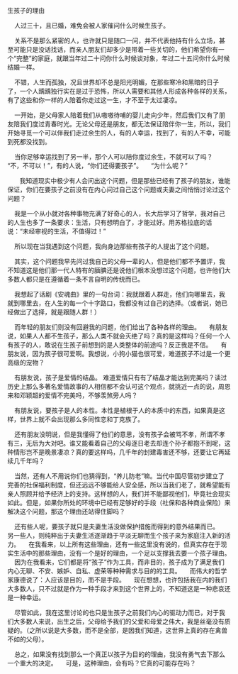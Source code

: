 生孩子的理由

    人过三十，且已婚，难免会被人家催问什么时候生孩子。

    关系不是那么紧密的人，也许就只是随口一问，并不代表他持有什么立场，甚至可能只是没话找话，而亲人朋友们却多少是带着一些关切的，他们希望你有一个“完整”的家庭，就跟当年过二十问你什么时候谈对象，年过二十五问你什么时候结婚一样。

    不错，人生而孤独，况且世界却不总是阳光明媚，在那些寒冷和黑暗的日子了，一个人踽踽独行实在是过于恐怖，所以人需要和其他人形成各种各样的关系，有了这些和你一样的人陪着你走过这一生，才不至于太过凄凉。

    一开始，是父母家人陪着我们从嗷嗷待哺的婴儿走向少年，然后我们又有了朋友陪我们度过青春时光。无论父母还是朋友，都无法保证陪伴你一生，所以，我们开始寻觅一个可以伴我们走过余生的人，有的人幸运，找到了，有的人不幸，可能到死都没找到。

    当你足够幸运找到了另一半，那个人可以陪你度过余生，不就可以了吗？
    “不，不可以！”，有的人说，“你们还得要孩子”。
    “为什么呢？”

       我知道现实中极少有人会问出这个问题，但是那些已经有了孩子的朋友，谁能保证，你们在要孩子之前没有在内心问过自己这个问题或夫妻之间悄悄讨论过这个问题？

    我是一个从小就对各种事物充满了好奇心的人，长大后学习了哲学，我对自己的人生也多了一条要求：生活，只有想明白了，才能过好。用苏格拉底的话说：“未经审视的生活，不值得过！”

    所以现在当我遇到这个问题，我向身边那些有孩子的人提出了这个问题。

    其实，这个问题我早先问过我自己的父母一辈的人，但是他们都不予置评，我不知道这是他们那一代人特有的腼腆还是说他们根本没想过这个问题，也许他们大多数人都只是在遵循着一条不言自明的传统而已。

    我想起了话剧《安魂曲》里的一句台词：我就跟着人群走，他们向哪里去，我就到哪里去，在人生的每一个十字路口，我都没有过自己的选择。（或者说，她已经做出了选择，就是跟随人群！）

    而年轻的朋友们则没有回避我的问题，他们给出了各种各样的理由。
    有朋友说，如果人人都不生孩子，那么人类不就会灭绝了吗？真的是这样吗？任何一个人有孩子的人，敢说在生孩子前想到的是人类整体的前途吗？反正我是不信。
    有朋友说，因为孩子很可爱啊。我想说，小狗小猫也很可爱，难道孩子不过是一个更高级的宠物？

    有朋友说，孩子是爱情的结晶。 难道爱情只有有了结晶才能达到完美吗？读过历史上那么多著名爱情故事的人相信都不会认可这个观点，就挑近一点的说，周恩来和邓颖超的爱情不完美吗，不够羡煞旁人吗？

    有朋友说，要孩子是人的本性。本性是植根于人的本质中的东西，如果真是这样，世界上就不会出现那么多同性恋和丁克族了。

    还有朋友没明说，但是我懂得了他们的意思，没有孩子会被骂不孝，所谓不孝有三，无后为大对吧。谁又能看着自己的父母逐日老去却连个孙子都抱不到呢，这种情形岂不是晚景凄凉？真的要这样吗，几千年的封建毒害还不够，还要让它再延续几千年吗？

    当然，还有人不用说你们也猜得到，“养儿防老”嘛。当代中国尽管初步建立了完善的社保福利制度，但还远远不够能给人安全感，所以当我们老了，就希望能有亲人照顾并给予经济上的支持。这样想的人，我们并不能鄙视他们，毕竟社会现实如此。但是，如果你所处的环境中已经有足够好的手段（社保和各种商业保险）来解决这个问题，那这个理由还站得住脚吗？

    还有些人呢，要孩子就只是夫妻生活没做保护措施而得到的意外结果而已。
    另一些人，则纯粹出于夫妻生活逐渐趋于平淡无聊而生个孩子来为家庭注入新的活力。
    在我看来，以上所有这些理由，还有一些这里没有说的，但真实存在于现实生活中的那些理由，没有一个是好的理由，一个足以支撑我去要一个孩子理由。
    因为在我看来，它们都是将“孩子”作为工具，而非目的，孩子成为了满足我们内心无聊、不安、嫉妒、自私、虚荣等种种需求与目的的工具。
    而伟大的哲学家康德说了：人应该是目的，而不是手段。
    现在想想，也许包括我在内的我们大多数人，只不过就是作为一种手段才来到这个世界上的，不知道这是一种悲哀还是一种幸运。

    尽管如此，我在这里讨论的也只是生孩子之前我们内心的驱动力而已，对于我们大多数人来说，出生之后，父母给予我们的父爱和母爱之伟大，我是丝毫没有质疑的。（之所以说是大多数，而不是全部，是因我们知道，这世界上真的存在禽兽不如的父母）。

    总之，如果没有找到那么一个真正以孩子为目的的理由，我没有勇气去下那么一个重大的决定。
    可是，这种理由，会有吗？它真的可能存在吗？